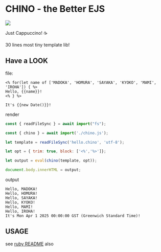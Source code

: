 # CHINO - the Better EJS

<img src="https://media3.giphy.com/media/qTeLrzpDZBY2c/giphy.gif"/>

Just Cappuccino! ☕

30 lines most tiny template lib!

## Have a LOOK

file:

```erb
<% for(let name of ['MADOKA', 'HOMURA', 'SAYAKA', 'KYOKO', 'MAMI', 'IROHA']) { %>
Hello, {{name}}!
<% } %>

It's {{new Date()}}!
```
render

```js
const { readFileSync } = await import("fs");

const { chino } = await import('./chino.js');

let template = readFileSync('hello.chino', 'utf-8');

let opt = { trim: true, block: ['<%','%>']};

let output = eval(chino(template, opt));

document.body.innerHTML = output;
```

output

```text
Hello, MADOKA!
Hello, HOMURA!
Hello, SAYAKA!
Hello, KYOKO!
Hello, MAMI!
Hello, IROHA!
It's Mon Apr 1 2025 00:00:00 GST (Greenwich Standard Time)!
```

## USAGE

see <a href="README.md">ruby README</a> also
